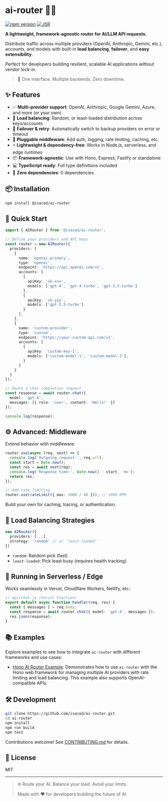 # ai-router 🤖🔄

[![npm version](https://badge.fury.io/js/@isaced%2Fai-router.svg)](https://www.npmjs.com/package/@isaced/ai-router) [![JSR](https://jsr.io/badges/@isaced/ai-router)](https://jsr.io/@isaced/ai-router)

**A lightweight, framework-agnostic router for AI/LLM API requests.**

Distribute traffic across multiple providers (OpenAI, Anthropic, Gemini, etc.), accounts, and models with built-in **load balancing**, **failover**, and **easy extensibility**.

Perfect for developers building resilient, scalable AI applications without vendor lock-in.

> 🚀 One interface. Multiple backends. Zero downtime.

## ✨ Features

- ✅ **Multi-provider support**: OpenAI, Anthropic, Google Gemini, Azure, and more (or your own)
- 🔁 **Load balancing**: Random, or least-loaded distribution across keys/accounts
- 🛟 **Failover & retry**: Automatically switch to backup providers on error or timeout
- 🧩 **Pluggable middleware**: Add auth, logging, rate limiting, caching, etc.
- ⚡ **Lightweight & dependency-free**: Works in Node.js, serverless, and edge runtimes
- 📦 **Framework-agnostic**: Use with Hono, Express, Fastify or standalone
- 💻 **TypeScript ready**: Full type definitions included
- 🔄 **Zero dependencies**: 0 dependencies

## 📦 Installation

```bash
npm install @isaced/ai-router
```

## 🚀 Quick Start

```ts
import { AIRouter } from '@isaced/ai-router';

// Define your providers and API keys
const router = new AIRouter({
  providers: [
    {
      name: 'openai-primary',
      type: 'openai',
      endpoint: 'https://api.openai.com/v1',
      accounts: [
        {
          apiKey: 'sk-xxx',
          models: ['gpt-4', 'gpt-4-turbo', 'gpt-3.5-turbo']
        },
        {
          apiKey: 'sk-yyy',
          models: ['gpt-3.5-turbo']
        }
      ],
    },
    {
      name: 'custom-provider',
      type: 'custom',
      endpoint: 'https://your-custom-api.com/v1',
      accounts: [
        {
          apiKey: 'custom-key-1',
          models: ['custom-model-1', 'custom-model-2'],
        }
      ]
    }
  ]
});

// Route a chat completion request
const response = await router.chat({
  model: 'gpt-4',
  messages: [{ role: 'user', content: 'Hello!' }]
});

console.log(response);
```

## ⚙️ Advanced: Middleware

Extend behavior with middleware:

```ts
router.use(async (req, next) => {
  console.log('Outgoing request:', req.url);
  const start = Date.now();
  const res = await next(req);
  console.log('Response time:', Date.now() - start, 'ms');
  return res;
});

// Add rate limiting
router.use(rateLimit({ max: 1000 / 60 })); // 1000 RPM
```

Build your own for caching, tracing, or authentication.

## 🔁 Load Balancing Strategies

```ts
new AIRouter({
  providers: [...],
  strategy: 'random' // or 'least-loaded'
})
```

- `random`: Random pick (fast)
- `least-loaded`: Pick least busy (requires health tracking)

## 🧪 Running in Serverless / Edge

Works seamlessly in Vercel, Cloudflare Workers, Netlify, etc.:

```ts
// api/chat.js (Vercel Function)
export default async function handler(req, res) {
  const { messages } = req.body;
  const response = await router.chat({ model: 'gpt-4', messages });
  res.json(response);
}
```

## 📚 Examples

Explore examples to see how to integrate `ai-router` with different frameworks and use cases:

- [Hono AI Router Example](./examples/hono-ai-router/): Demonstrates how to use `ai-router` with the Hono web framework for managing multiple AI providers with rate limiting and load balancing. This example also supports OpenAI-compatible APIs.

## 🛠️ Development

```bash
git clone https://github.com/isaced/ai-router.git
cd ai-router
npm install
npm run build
npm test
```

Contributions welcome! See [CONTRIBUTING.md](CONTRIBUTING.md) for details.


## 📄 License

MIT

---

> 🌐 Route your AI. Balance your load. Avoid your limits.
>
> Made with ❤️ for developers building the future of AI.
